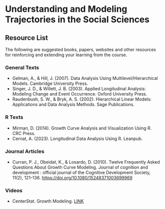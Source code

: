 # Understanding and Modeling Trajectories in the Social Sciences

## Resource List

The following are suggested books, papers, websites and other resources for reinforcing and extending your learning from the course.

### General Texts

* Gelman, A., & Hill, J. (2007). Data Analysis Using Multilevel/Hierarchical Models. Cambridge University Press.
* Singer, J. D., & Willett, J. B. (2003). Applied Longitudinal Analysis: Modeling Change and Event Occurrence. Oxford University Press.
* Raudenbush, S. W., & Bryk, A. S. (2002). Hierarchical Linear Models: Applications and Data Analysis Methods. Sage Publications.

### R Texts

* Mirman, D. (2014). Growth Curve Analysis and Visualization Using R. CRC Press.
* Cernat, A. (2023). Longitudinal Data Analysis Using R. Leanpub. 

### Journal Articles

* Curran, P. J., Obeidat, K., & Losardo, D. (2010). Twelve Frequently Asked Questions About Growth Curve Modeling. Journal of cognition and development : official journal of the Cognitive Development Society, 11(2), 121–136. https://doi.org/10.1080/15248371003699969

### Videos

* CenterStat. Growth Modeling. [LINK](https://www.youtube.com/playlist?list=PLQGe6zcSJT0VxMZUN6DBuhIoCRZNoA2Vz) 
